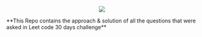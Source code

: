 <p align="center">
  <img src="https://github.com/akbloodadarsh/Leet-Code-30-Days-Challenge/blob/master/Leetcodebanner.png">
</p>
**This Repo contains the approach & solution of all the questions that were asked in Leet code 30 days challenge**
